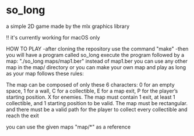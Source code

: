 # so_long
a simple 2D game made by the mlx graphics library

!! it's currently working for macOS only

HOW TO PLAY
-after cloning the repository use the command "make"
-then you will have a program called so_long execute the program followed by a map:
"./so_long maps/map1.ber"
instead of map1.ber you can use any other map in the map/ directory
 or you can make your own map and play as long as your map follows these rules:

The map can be composed of only these 6 characters:
0 for an empty space,
1 for a wall,
C for a collectible,
E for a map exit,
P for the player’s starting position.
X for enemies.
The map must contain 1 exit, at least 1 collectible, and 1 starting position to be valid.
The map must be rectangular.
and there must be a valid path for the player to collect every collectible and reach the exit 

you can use the given maps "map/*" as a reference 
